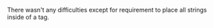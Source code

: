 There wasn't any difficulties except for requirement to place all strings inside of a <Text> tag.  
